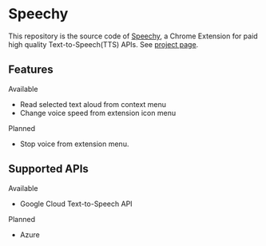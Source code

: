 # Speechy

This repository is the source code of [Speechy](https://chrome.google.com/webstore/detail/speechy/flpjdaabfegkkifhogoilelmjcipihnp), a Chrome Extension for paid high quality Text-to-Speech(TTS) APIs.
See [project page](https://hmirin.github.io/speechy/).

## Features

Available
- Read selected text aloud from context menu  
- Change voice speed from extension icon menu

Planned
- Stop voice from extension menu.

## Supported APIs

Available
- Google Cloud Text-to-Speech API

Planned
- Azure

